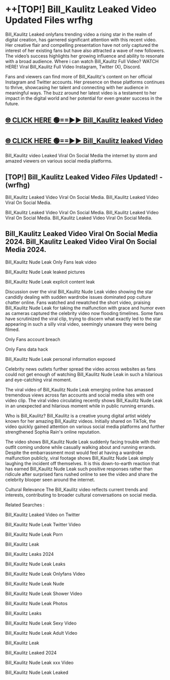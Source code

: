 # ++[TOP!] Bill_Kaulitz Leaked Video Updated Files wrfhg<br>

Bill_Kaulitz Leaked onlyfans trending video a rising star in the realm of digital creation, has garnered significant attention with this recent video. Her creative flair and compelling presentation have not only captured the interest of her existing fans but have also attracted a wave of new followers. The video’s success highlights her growing influence and ability to resonate with a broad audience.
Where i can watch Bill_Kaulitz Full Video? WATCH HERE! Viral Bill_Kaulitz Full Video Instagram, Twitter (X), Discord.


Fans and viewers can find more of Bill_Kaulitz's content on her official Instagram and Twitter accounts. Her presence on these platforms continues to thrive, showcasing her talent and connecting with her audience in meaningful ways. The buzz around her latest video is a testament to her impact in the digital world and her potential for even greater success in the future.


## [🌐 CLICK HERE 🟢==►► Bill_Kaulitz leaked Video ](https://xnudes.xyz/go)

## [🌐 CLICK HERE 🟢==►► Bill_Kaulitz leaked Video ](https://xnudes.xyz/go)



Bill_Kaulitz video Leaked Viral On Social Media the internet by storm and amazed viewers on various social media platforms.


## [TOP!] Bill_Kaulitz Leaked Video *Files* Updated! - (wrfhg)

Bill_Kaulitz Leaked Video Viral On Social Media. Bill_Kaulitz Leaked Video Viral On Social Media.

Bill_Kaulitz Leaked Video Viral On Social Media. Bill_Kaulitz Leaked Video Viral On Social Media. Bill_Kaulitz Leaked Video Viral On Social Media.


## Bill_Kaulitz Leaked Video Viral On Social Media 2024. Bill_Kaulitz Leaked Video Viral On Social Media 2024.
Bill_Kaulitz Nude Leak Only Fans leak video

Bill_Kaulitz Nude Leak leaked pictures

Bill_Kaulitz Nude Leak explicit content leak

Discussion over the viral Bill_Kaulitz Nude Leak video showing the star candidly dealing with sudden wardrobe issues dominated pop culture chatter online. Fans watched and rewatched the short video, praising Bill_Kaulitz Nude Leak for taking the malfunction with grace and humor even as cameras captured the celebrity video now flooding timelines. Some fans have scrutinized the viral clip, trying to discern what exactly led to the star appearing in such a silly viral video, seemingly unaware they were being filmed.


Only Fans account breach

Only Fans data hack

Bill_Kaulitz Nude Leak personal information exposed

Celebrity news outlets further spread the video across websites as fans could not get enough of watching Bill_Kaulitz Nude Leak in such a hilarious and eye-catching viral moment.


The viral video of Bill_Kaulitz Nude Leak emerging online has amassed tremendous views across fan accounts and social media sites with one video clip. The viral video circulating recently shows Bill_Kaulitz Nude Leak in an unexpected and hilarious moment while in public running errands.


Who is Bill_Kaulitz? Bill_Kaulitz is a creative young digital artist widely known for her amazing Bill_Kaulitz videos. Initially shared on TikTok, the video quickly gained attention on various social media platforms and further strengthened Sophia Rain's online reputation.

The video shows Bill_Kaulitz Nude Leak suddenly facing trouble with their outfit coming undone while casually walking about and running errands. Despite the embarrassment most would feel at having a wardrobe malfunction publicly, viral footage shows Bill_Kaulitz Nude Leak simply laughing the incident off themselves. It is this down-to-earth reaction that has earned Bill_Kaulitz Nude Leak such positive responses rather than ridicule after surprised fans rushed online to see the video and share the celebrity blooper seen around the internet.

Cultural Relevance The Bill_Kaulitz video reflects current trends and interests, contributing to broader cultural conversations on social media.

Related Searches :

Bill_Kaulitz Leaked Video on Twitter

Bill_Kaulitz Nude Leak Twitter Video

Bill_Kaulitz Nude Leak Porn

Bill_Kaulitz Leak 

Bill_Kaulitz Leaks 2024

Bill_Kaulitz Nude Leak Leaks

Bill_Kaulitz Nude Leak Onlyfans Video

Bill_Kaulitz Nude Leak Nude

Bill_Kaulitz Nude Leak Shower Video

Bill_Kaulitz Nude Leak Photos

Bill_Kaulitz Leaks

Bill_Kaulitz Nude Leak Sexy Video

Bill_Kaulitz Nude Leak Adult Video

Bill_Kaulitz Leak

Bill_Kaulitz Leaked 2024

Bill_Kaulitz Nude Leak xxx Video

Bill_Kaulitz Nude Leak Leaked